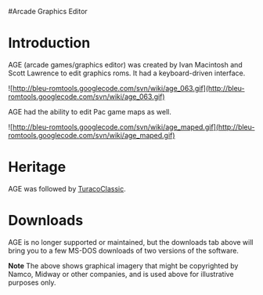 #Arcade Graphics Editor


# Introduction #

AGE (arcade games/graphics editor) was created by Ivan Macintosh and
Scott Lawrence to edit graphics roms.  It had a keyboard-driven interface.

![http://bleu-romtools.googlecode.com/svn/wiki/age_063.gif](http://bleu-romtools.googlecode.com/svn/wiki/age_063.gif)

AGE had the ability to edit Pac game maps as well.

![http://bleu-romtools.googlecode.com/svn/wiki/age_maped.gif](http://bleu-romtools.googlecode.com/svn/wiki/age_maped.gif)


# Heritage #

AGE was followed by [TuracoClassic](TuracoClassic.md).

# Downloads #

AGE is no longer supported or maintained, but the
downloads tab above will bring you to a few MS-DOS downloads
of two versions of the software.

**Note** The above shows graphical imagery that might be copyrighted by Namco, Midway or other companies, and is used above for illustrative purposes only.